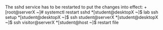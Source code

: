 The sshd service has to be restarted to put the changes into effect:
  +[root@serverX ~]# systemctl restart sshd
  *[student@desktopX ~]$ lab ssh setup
  *[student@desktopX ~]$ ssh student@serverX
  *[student@desktopX ~]$ ssh visitor@serverX
  *[student@host ~]$ restart file
